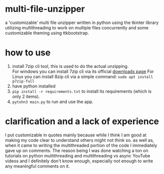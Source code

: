# multi-file-unzipper
a 'customizable' multi file unzipper written in python using the tkinter library utilizing multithreading to work on multiple files concurrently and some customizable theming using ttkbootstrap.

# how to use
1. install 7zip cli tool, this is used to do the actual unzipping. <br>
    For windows you can install 7zip cli via its official [downloads page](https://www.7-zip.org/) 
    For Linux you can install 8zip cli via a simple command: ``` sudo apt install p7zip-full ```
2. have python installed
3. ``` pip install -r requirements.txt ``` to install its requirements (which is only 2 items).
4. ``` pytohn3 main.py ``` to run and use the app.


# clarification and a lack of experience
I put customizable in quotes mainly because while I think I am good at making my code clear to understand others might not think so.
as well as, when it came to writing the multithreaded portion of the code I immediately gave up on comments. The reason being I was done watching a ton on tutorials on python multithreading and multithreading vs async YouTube videos and I definitely don't know enough, especially not enough to write any meaningful comments on it.
